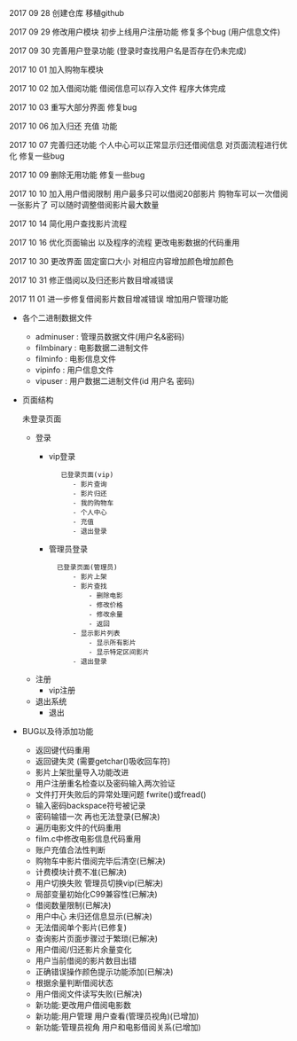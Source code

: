 2017 09 28 创建仓库 移植github

2017 09 29 修改用户模块 初步上线用户注册功能 修复多个bug (用户信息文件)

2017 09 30 完善用户登录功能 (登录时查找用户名是否存在仍未完成)

2017 10 01 加入购物车模块

2017 10 02 加入借阅功能 借阅信息可以存入文件 程序大体完成

2017 10 03 重写大部分界面 修复bug

2017 10 06 加入归还 充值 功能

2017 10 07 完善归还功能 个人中心可以正常显示归还借阅信息 对页面流程进行优化 修复一些bug

2017 10 09 删除无用功能 修复一些bug

2017 10 10 加入用户借阅限制 用户最多只可以借阅20部影片 购物车可以一次借阅一张影片了 可以随时调整借阅影片最大数量

2017 10 14 简化用户查找影片流程

2017 10 16 优化页面输出 以及程序的流程 更改电影数据的代码重用

2017 10 30 更改界面 固定窗口大小 对相应内容增加颜色增加颜色

2017 10 31 修正借阅以及归还影片数目增减错误

2017 11 01 进一步修复借阅影片数目增减错误 增加用户管理功能

- 各个二进制数据文件
    - adminuser : 管理员数据文件(用户名&密码)
    - filmbinary : 电影数据二进制文件
    - filminfo : 电影信息文件
    - vipinfo : 用户信息文件
    - vipuser : 用户数据二进制文件(id 用户名 密码)

- 页面结构

    未登录页面
    - 登录
        - vip登录

                 已登录页面(vip)
                    - 影片查询
                    - 影片归还
                    - 我的购物车
                    - 个人中心
                    - 充值
                    - 退出登录
        - 管理员登录
            
                已登录页面(管理员)
                    - 影片上架
                    - 影片查找
                        - 删除电影
                        - 修改价格
                        - 修改余量
                        - 返回
                    - 显示影片列表
                        - 显示所有影片
                        - 显示特定区间影片
                    - 退出登录
    - 注册
        -  vip注册
    - 退出系统
        - 退出

- BUG以及待添加功能

    - 返回键代码重用
    - 返回键失灵 (需要getchar()吸收回车符)
    - 影片上架批量导入功能改进
    - 用户注册重名检查以及密码输入两次验证
    - 文件打开失败后的异常处理问题 fwrite()或fread()
    - 输入密码backspace符号被记录
    - 密码输错一次 再也无法登录(已解决)
    - 遍历电影文件的代码重用
    - film.c中修改电影信息代码重用
    - 账户充值合法性判断
    - 购物车中影片借阅完毕后清空(已解决)
    - 计费模块计费不准(已解决)
    - 用户切换失败 管理员切换vip(已解决)
    - 局部变量初始化C99兼容性(已解决)
    - 借阅数量限制(已解决)
    - 用户中心 未归还信息显示(已解决)
    - 无法借阅单个影片(已修复)
    - 查询影片页面步骤过于繁琐(已解决)
    - 用户借阅/归还影片余量变化
    - 用户当前借阅的影片数目出错
    - 正确错误操作颜色提示功能添加(已解决)
    - 根据余量判断借阅状态
    - 用户借阅文件读写失败(已解决)
    - 新功能:更改用户借阅电影数
    - 新功能:用户管理 用户查看(管理员视角)(已增加)
    - 新功能:管理员视角 用户和电影借阅关系(已增加)